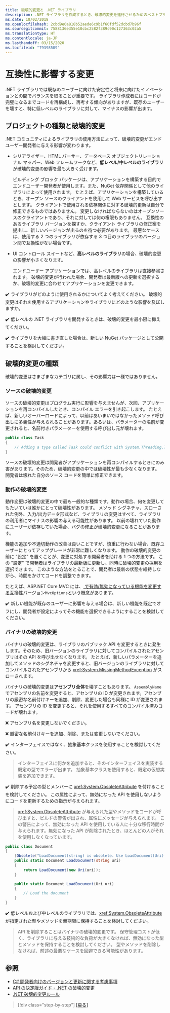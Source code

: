 ```yaml
---
title: 破壊的変更と .NET ライブラリ
description: .NET ライブラリを作成するとき、破壊的変更を進行させるためのベストプラクティス推奨事項。
ms.date: 10/02/2018
ms.openlocfilehash: 2cbd9e0a818b52aede6c9b1f60fdf52dcbd7b96f
ms.sourcegitcommit: 7588136e355e10cbc2582f389c90c127363c02a5
ms.translationtype: HT
ms.contentlocale: ja-JP
ms.lasthandoff: 03/15/2020
ms.locfileid: "79398509"
---
```

# <a name="breaking-changes"></a>互換性に影響する変更

.NET ライブラリでは既存のユーザーに向けた安定性と将来に向けたイノベーションとの間でバランスを取ることが重要です。 ライブラリ作成者にはコードが完璧になるまでコードを再構成し、再考する傾向がありますが、既存のユーザーを壊すと、特に低レベルのライブラリに対して、マイナスの影響が出ます。

## <a name="project-types-and-breaking-changes"></a>プロジェクトの種類と破壊的変更

.NET コミュニティによるライブラリの使用方法によって、破壊的変更がエンドユーザー開発者に与える影響が変わります。

- シリアライザー、HTML パーサー、データベース オブジェクトリレーショナル マッパー、Web フレームワークなど、**低レベル/中レベルのライブラリ**が破壊的変更の影響を最も大きく受けます。

  ビルディング ブロック パッケージは、アプリケーションを構築する目的でエンドユーザー開発者が使用します。また、NuGet 依存関係として他のライブラリによって使用されます。 たとえば、アプリケーションを構築しているとき、オープン ソースのクライアントを使用して Web サービスを呼び出すとします。 クライアントで使用される依存関係に対する破壊的更新は自分で修正できるものではありません。 変更しなければならないのはオープンソースのクライアントであり、それに対しては何の権限もありません。 互換性のあるライブラリ バージョンを探すか、クライアント ライブラリの修正案を提出し、新しいバージョンが出るのを待つ必要があります。 最悪なケースは、使用する 2 つのライブラリが依存する 3 つ目のライブラリのバージョン間で互換性がない場合です。

- UI コントロール スイートなど、**高レベルのライブラリ**の場合、破壊的変更の影響が小さくなります。

  エンドユーザー アプリケーションでは、高レベルのライブラリは直接参照されます。 破壊的変更が行われた場合、開発者は最新版への更新を選択するか、破壊的変更に合わせてアプリケーションを変更できます。

✔️ ライブラリがどのように使用されるかについてよく考えてください。 破壊的変更はそれを使用するアプリケーションやライブラリにどのような影響を及ぼしますか。

✔️ 低レベルの .NET ライブラリを開発するときは、破壊的変更を最小限に抑えてください。

✔️ ライブラリを大幅に書き直した場合は、新しい NuGet パッケージとして公開することを検討してください。

## <a name="types-of-breaking-changes"></a>破壊的変更の種類

破壊的変更はさまざまなカテゴリに属し、その影響力は一様ではありません。

### <a name="source-breaking-change"></a>ソースの破壊的変更

ソースの破壊的変更はプログラム実行に影響を与えませんが、次回、アプリケーションを再コンパイルしたとき、コンパイル エラーを引き起こします。 たとえば、新しいオーバーロードによって、以前はあいまいではなかったメソッド呼び出しに多義性が与えられることがあります。あるいは、パラメーターの名前が変更されると、名前付きパラメーターを使用する呼び出し元が壊れます。

```csharp
public class Task
{
    // Adding a type called Task could conflict with System.Threading.Tasks.Task at compilation
}
```

ソースの破壊的変更は開発者がアプリケーションを再コンパイルするときにのみ害があります。そのため、破壊的変更の中では破壊性が最も少なくなります。 開発者は壊れた自分のソース コードを簡単に修正できます。

### <a name="behavior-breaking-change"></a>動作の破壊的変更

動作変更は破壊的変更の中で最も一般的な種類です。動作の場合、何を変更してもたいていは誰かにとって破壊性があります。 メソッド シグネチャ、スローされた例外、入力/出力データ形式など、ライブラリの変更はすべて、ライブラリの利用者にマイナスの影響の与える可能性があります。 以前の壊れていた動作にユーザーが依存していた場合、バグの修正が破壊的変更になることがあります。

機能の追加や不適切動作の改善は良いことですが、慎重に行わない場合、既存ユーザーにとってアップグレードが非常に難しくなります。 動作の破壊的変更の前に "設定" を置くことが、変更に対処する開発者を助ける 1 つの方法です。 この "設定" で開発者はライブラリの最新版に更新し、同時に破壊的変更の採用を選択できます。 このような方法をとることで、開発者は最新の状態を維持しながら、時間をかけてコードを調整できます。

たとえば、ASP.NET Core MVC には、[ で有効/無効になっている機能を変更する](/aspnet/core/mvc/compatibility-version)互換性バージョン`MvcOptions`という概念があります。

✔️ 新しい機能が既存のユーザーに影響を与える場合は、新しい機能を既定でオフにし、開発者が設定によってその機能を選択できるようにすることを検討してください。

### <a name="binary-breaking-change"></a>バイナリの破壊的変更

バイナリの破壊的変更は、ライブラリのパブリック API を変更するときに発生します。そのため、旧バージョンのライブラリに対してコンパイルされたアセンブリはその API を呼び出せなくなります。 たとえば、新しいパラメーターを追加してメソッドのシグネチャを変更すると、旧バージョンのライブラリに対してコンパイルされたアセンブリから <xref:System.MissingMethodException> がスローされます。

バイナリの破壊的変更は**アセンブリ全体**を壊すこともあります。 `AssemblyName` でアセンブリの名前を変更すると、アセンブリの ID が変更されます。アセンブリの厳密な名前付けキーを追加、削除、変更した場合も同様に ID が変更されます。 アセンブリの ID を変更すると、それを使用するすべてのコンパイル済みコードが壊れます。

❌ アセンブリ名を変更しないでください。

❌ 厳密な名前付けキーを追加、削除、または変更しないでください。

✔️ インターフェイスではなく、抽象基本クラスを使用することを検討してください。

> インターフェイスに何かを追加すると、そのインターフェイスを実装する既定の型でエラーが出ます。 抽象基本クラスを使用すると、既定の仮想実装を追加できます。

✔️ 削除する予定の型とメンバーに <xref:System.ObsoleteAttribute> を付けることを検討してください。 この属性によって、無効になった API を使用しないようにコードを更新するための指示が与えられます。

> <xref:System.ObsoleteAttribute> が与えられた型やメソッドをコードが呼び出すと、ビルドの警告が出され、属性にメッセージが与えられます。 この警告によって、無効になった API を使用している人に十分な移行時間が与えられます。無効になった API が削除されたとき、ほとんどの人がそれを使用しなくなっています。

```csharp
public class Document
{
    [Obsolete("LoadDocument(string) is obsolete. Use LoadDocument(Uri) instead.")]
    public static Document LoadDocument(string uri)
    {
        return LoadDocument(new Uri(uri));
    }

    public static Document LoadDocument(Uri uri)
    {
        // Load the document
    }
}
```

✔️ 低レベルおよび中レベルのライブラリでは、<xref:System.ObsoleteAttribute> が指定された型やメソッドを無期限に保持することを検討してください。

> API を削除することはバイナリの破壊的変更です。 保守管理コストが低く、ライブラリに与える技術的な負荷が大きくなければ、無効になった型とメソッドを保持することを検討してください。 型やメソッドを削除しなければ、前述の最悪なケースを回避できる可能性があります。

## <a name="see-also"></a>参照

- [C# 開発者向けのバージョンと更新に関する考慮事項](../../csharp/whats-new/version-update-considerations.md)
- [API の決定版ガイド - .NET の破壊的変更](https://stackoverflow.com/questions/1456785/a-definitive-guide-to-api-breaking-changes-in-net)
- [.NET 破壊的変更ルール](https://github.com/dotnet/runtime/blob/master/docs/coding-guidelines/breaking-change-rules.md)

>[!div class="step-by-step"]
>[[戻る]](versioning.md)
